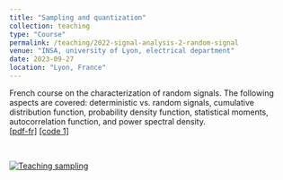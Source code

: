 ```yaml
---
title: "Sampling and quantization"
collection: teaching
type: "Course"
permalink: /teaching/2022-signal-analysis-2-random-signal
venue: "INSA, university of Lyon, electrical department"
date: 2023-09-27
location: "Lyon, France"
---
```


French course on the characterization of random signals. The following aspects are covered: deterministic vs. random signals, cumulative distribution function, probability density function, statistical moments, autocorrelation function, and power spectral density.<br>
[[pdf-fr]](https://olivier-bernard-creatis.github.io//files//teaching_random_signals_2023.pdf) [[code 1]](https://olivier-bernard-creatis.github.io//files//TP-signaux-aleatoires.ipynb)

<br>

[![Teaching sampling](https://olivier-bernard-creatis.github.io//images//teaching_signal_modeling_2023.png)](https://olivier-bernard-creatis.github.io//files//teaching_sampling_quantization_2023.pdf)



